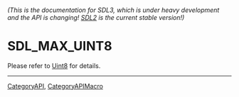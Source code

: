 ###### (This is the documentation for SDL3, which is under heavy development and the API is changing! [SDL2](https://wiki.libsdl.org/SDL2/) is the current stable version!)
# SDL_MAX_UINT8

Please refer to [Uint8](Uint8) for details.

----
[CategoryAPI](CategoryAPI), [CategoryAPIMacro](CategoryAPIMacro)

